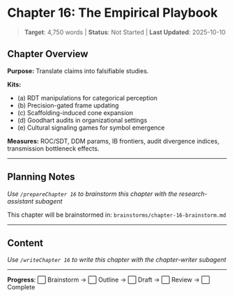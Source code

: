 # Chapter 16: The Empirical Playbook

> **Target**: 4,750 words | **Status**: Not Started | **Last Updated**: 2025-10-10

## Chapter Overview

**Purpose:** Translate claims into falsifiable studies.

**Kits:**
- (a) RDT manipulations for categorical perception
- (b) Precision-gated frame updating
- (c) Scaffolding-induced cone expansion
- (d) Goodhart audits in organizational settings
- (e) Cultural signaling games for symbol emergence

**Measures:** ROC/SDT, DDM params, IB frontiers, audit divergence indices, transmission bottleneck effects.

---

## Planning Notes

*Use `/prepareChapter 16` to brainstorm this chapter with the research-assistant subagent*

This chapter will be brainstormed in: `brainstorms/chapter-16-brainstorm.md`

---

## Content

*Use `/writeChapter 16` to write this chapter with the chapter-writer subagent*

---

**Progress**: ⬜ Brainstorm → ⬜ Outline → ⬜ Draft → ⬜ Review → ⬜ Complete

<script src="https://hypothes.is/embed.js" async></script>
